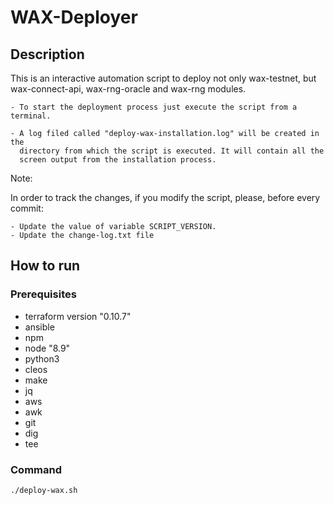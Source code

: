 # WAX-Deployer

## Description 
This is an interactive automation script to deploy not only wax-testnet, but
wax-connect-api, wax-rng-oracle and wax-rng modules.

    - To start the deployment process just execute the script from a terminal.

    - A log filed called "deploy-wax-installation.log" will be created in the
      directory from which the script is executed. It will contain all the
      screen output from the installation process.

Note:

In order to track the changes, if you modify the script, please, before
every commit:

    - Update the value of variable SCRIPT_VERSION.
    - Update the change-log.txt file

## How to run 
 
### Prerequisites 

- terraform version "0.10.7"
- ansible
- npm
- node "8.9"
- python3
- cleos
- make
- jq
- aws
- awk
- git
- dig
- tee

### Command 

```bash
./deploy-wax.sh
```
